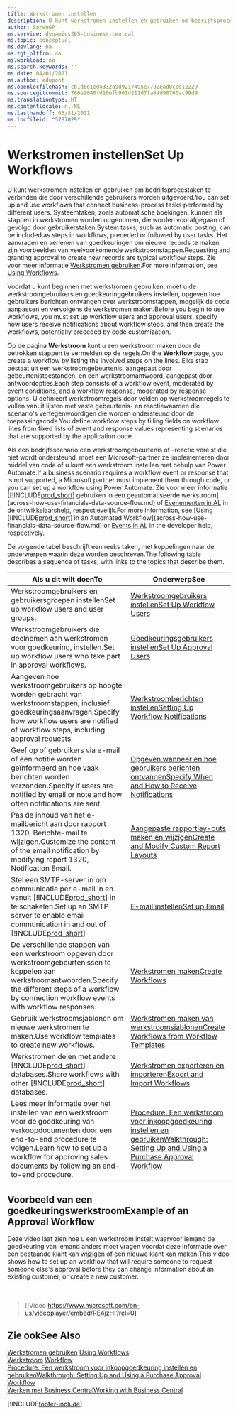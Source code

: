 ```yaml
---
title: Werkstromen instellen
description: U kunt werkstromen instellen en gebruiken om bedrijfsprocestaken te verbinden die door verschillende gebruikers worden uitgevoerd. Lees meer over de verschillende stappen die u moet nemen.
author: SorenGP
ms.service: dynamics365-business-central
ms.topic: conceptual
ms.devlang: na
ms.tgt_pltfrm: na
ms.workload: na
ms.search.keywords: ''
ms.date: 04/01/2021
ms.author: edupont
ms.openlocfilehash: cb1d6d1ed4332a9d9217495e7792ead0ccd12229
ms.sourcegitcommit: 766e2840fd16efb901d211d7fa64d96766ac99d9
ms.translationtype: HT
ms.contentlocale: nl-NL
ms.lasthandoff: 03/31/2021
ms.locfileid: "5787029"
---
```

# <a name="set-up-workflows"></a><span data-ttu-id="fc5ed-104">Werkstromen instellen</span><span class="sxs-lookup"><span data-stu-id="fc5ed-104">Set Up Workflows</span></span>

<span data-ttu-id="fc5ed-105">U kunt werkstromen instellen en gebruiken om bedrijfsprocestaken te verbinden die door verschillende gebruikers worden uitgevoerd.</span><span class="sxs-lookup"><span data-stu-id="fc5ed-105">You can set up and use workflows that connect business-process tasks performed by different users.</span></span> <span data-ttu-id="fc5ed-106">Systeemtaken, zoals automatische boekingen, kunnen als stappen in werkstromen worden opgenomen, die worden voorafgegaan of gevolgd door gebruikerstaken.</span><span class="sxs-lookup"><span data-stu-id="fc5ed-106">System tasks, such as automatic posting, can be included as steps in workflows, preceded or followed by user tasks.</span></span> <span data-ttu-id="fc5ed-107">Het aanvragen en verlenen van goedkeuringen om nieuwe records te maken, zijn voorbeelden van veelvoorkomende werkstroomstappen.</span><span class="sxs-lookup"><span data-stu-id="fc5ed-107">Requesting and granting approval to create new records are typical workflow steps.</span></span> <span data-ttu-id="fc5ed-108">Zie voor meer informatie [Werkstromen gebruiken](across-use-workflows.md).</span><span class="sxs-lookup"><span data-stu-id="fc5ed-108">For more information, see [Using Workflows](across-use-workflows.md).</span></span>  

 <span data-ttu-id="fc5ed-109">Voordat u kunt beginnen met werkstromen gebruiken, moet u de werkstroomgebruikers en goedkeuringgebruikers instellen, opgeven hoe gebruikers berichten ontvangen over werkstroomstappen, mogelijk de code aanpassen en vervolgens de werkstromen maken.</span><span class="sxs-lookup"><span data-stu-id="fc5ed-109">Before you begin to use workflows, you must set up workflow users and approval users, specify how users receive notifications about workflow steps, and then create the workflows, potentially preceded by code customization.</span></span>  

 <span data-ttu-id="fc5ed-110">Op de pagina **Werkstroom** kunt u een werkstroom maken door de betrokken stappen te vermelden op de regels.</span><span class="sxs-lookup"><span data-stu-id="fc5ed-110">On the **Workflow** page, you create a workflow by listing the involved steps on the lines.</span></span> <span data-ttu-id="fc5ed-111">Elke stap bestaat uit een werkstroomgebeurtenis, aangepast door gebeurtenistoestanden, en een werkstroomantwoord, aangepast door antwoordopties.</span><span class="sxs-lookup"><span data-stu-id="fc5ed-111">Each step consists of a workflow event, moderated by event conditions, and a workflow response, moderated by response options.</span></span> <span data-ttu-id="fc5ed-112">U definieert werkstroomregels door velden op werkstroomregels te vullen vanuit lijsten met vaste gebeurtenis- en reactiewaarden die scenario's vertegenwoordigen die worden ondersteund door de toepassingscode.</span><span class="sxs-lookup"><span data-stu-id="fc5ed-112">You define workflow steps by filling fields on workflow lines from fixed lists of event and response values representing scenarios that are supported by the application code.</span></span>  

 <span data-ttu-id="fc5ed-113">Als een bedrijfsscenario een werkstroomgebeurtenis of -reactie vereist die niet wordt ondersteund, moet een Microsoft-partner ze implementeren door middel van code of u kunt een werkstroom instellen met behulp van Power Automate.</span><span class="sxs-lookup"><span data-stu-id="fc5ed-113">If a business scenario requires a workflow event or response that is not supported, a Microsoft partner must implement them through code, or you can set up a workflow using Power Automate.</span></span> <span data-ttu-id="fc5ed-114">Zie voor meer informatie [[!INCLUDE[prod_short](includes/prod_short.md)] gebruiken in een geautomatiseerde werkstroom](across-how-use-financials-data-source-flow.md) of [Evenementen in AL](/dynamics365/business-central/dev-itpro/developer/devenv-events-in-al) in de ontwikkelaarshelp, respectievelijk.</span><span class="sxs-lookup"><span data-stu-id="fc5ed-114">For more information, see [Using [!INCLUDE[prod_short](includes/prod_short.md)] in an Automated Workflow](across-how-use-financials-data-source-flow.md) or [Events in AL](/dynamics365/business-central/dev-itpro/developer/devenv-events-in-al) in the developer help, respectively.</span></span>

 <span data-ttu-id="fc5ed-115">De volgende tabel beschrijft een reeks taken, met koppelingen naar de onderwerpen waarin deze worden beschreven.</span><span class="sxs-lookup"><span data-stu-id="fc5ed-115">The following table describes a sequence of tasks, with links to the topics that describe them.</span></span>  

|<span data-ttu-id="fc5ed-116">**Als u dit wilt doen**</span><span class="sxs-lookup"><span data-stu-id="fc5ed-116">**To**</span></span>|<span data-ttu-id="fc5ed-117">**Onderwerp**</span><span class="sxs-lookup"><span data-stu-id="fc5ed-117">**See**</span></span>|  
|------------|-------------|  
|<span data-ttu-id="fc5ed-118">Werkstroomgebruikers en gebruikersgroepen instellen</span><span class="sxs-lookup"><span data-stu-id="fc5ed-118">Set up workflow users and user groups.</span></span>|[<span data-ttu-id="fc5ed-119">Werkstroomgebruikers instellen</span><span class="sxs-lookup"><span data-stu-id="fc5ed-119">Set Up Workflow Users</span></span>](across-how-to-set-up-workflow-users.md)|  
|<span data-ttu-id="fc5ed-120">Werkstroomgebruikers die deelnemen aan werkstromen voor goedkeuring, instellen.</span><span class="sxs-lookup"><span data-stu-id="fc5ed-120">Set up workflow users who take part in approval workflows.</span></span>|[<span data-ttu-id="fc5ed-121">Goedkeuringsgebruikers instellen</span><span class="sxs-lookup"><span data-stu-id="fc5ed-121">Set Up Approval Users</span></span>](across-how-to-set-up-approval-users.md)|  
|<span data-ttu-id="fc5ed-122">Aangeven hoe werkstroomgebruikers op hoogte worden gebracht van werkstroomstappen, inclusief goedkeuringsaanvragen.</span><span class="sxs-lookup"><span data-stu-id="fc5ed-122">Specify how workflow users are notified of workflow steps, including approval requests.</span></span>|[<span data-ttu-id="fc5ed-123">Werkstroomberichten instellen</span><span class="sxs-lookup"><span data-stu-id="fc5ed-123">Setting Up Workflow Notifications</span></span>](across-setting-up-workflow-notifications.md)|  
|<span data-ttu-id="fc5ed-124">Geef op of gebruikers via e-mail of een notitie worden geïnformeerd en hoe vaak berichten worden verzonden.</span><span class="sxs-lookup"><span data-stu-id="fc5ed-124">Specify if users are notified by email or note and how often notifications are sent.</span></span>|[<span data-ttu-id="fc5ed-125">Opgeven wanneer en hoe gebruikers berichten ontvangen</span><span class="sxs-lookup"><span data-stu-id="fc5ed-125">Specify When and How to Receive Notifications</span></span>](across-how-to-specify-when-and-how-to-receive-notifications.md)|  
|<span data-ttu-id="fc5ed-126">Pas de inhoud van het e-mailbericht aan door rapport 1320, Berichte-mail te wijzigen.</span><span class="sxs-lookup"><span data-stu-id="fc5ed-126">Customize the content of the email notification by modifying report 1320, Notification Email.</span></span>|[<span data-ttu-id="fc5ed-127">Aangepaste rapportlay-outs maken en wijzigen</span><span class="sxs-lookup"><span data-stu-id="fc5ed-127">Create and Modify Custom Report Layouts</span></span>](ui-how-create-custom-report-layout.md)|  
|<span data-ttu-id="fc5ed-128">Stel een SMTP-server in om communicatie per e-mail in en vanuit [!INCLUDE[prod_short](includes/prod_short.md)] in te schakelen.</span><span class="sxs-lookup"><span data-stu-id="fc5ed-128">Set up an SMTP server to enable email communication in and out of [!INCLUDE[prod_short](includes/prod_short.md)]</span></span>|[<span data-ttu-id="fc5ed-129">E-mail instellen</span><span class="sxs-lookup"><span data-stu-id="fc5ed-129">Set up Email</span></span>](admin-how-setup-email.md)|
|<span data-ttu-id="fc5ed-130">De verschillende stappen van een werkstroom opgeven door werkstroomgebeurtenissen te koppelen aan werkstroomantwoorden.</span><span class="sxs-lookup"><span data-stu-id="fc5ed-130">Specify the different steps of a workflow by connection workflow events with workflow responses.</span></span>|[<span data-ttu-id="fc5ed-131">Werkstromen maken</span><span class="sxs-lookup"><span data-stu-id="fc5ed-131">Create Workflows</span></span>](across-how-to-create-workflows.md)|  
|<span data-ttu-id="fc5ed-132">Gebruik werkstroomsjablonen om nieuwe werkstromen te maken.</span><span class="sxs-lookup"><span data-stu-id="fc5ed-132">Use workflow templates to create new workflows.</span></span>|[<span data-ttu-id="fc5ed-133">Werkstromen maken van werkstroomsjablonen</span><span class="sxs-lookup"><span data-stu-id="fc5ed-133">Create Workflows from Workflow Templates</span></span>](across-how-to-create-workflows-from-workflow-templates.md)|  
|<span data-ttu-id="fc5ed-134">Werkstromen delen met andere [!INCLUDE[prod_short](includes/prod_short.md)]-databases.</span><span class="sxs-lookup"><span data-stu-id="fc5ed-134">Share workflows with other [!INCLUDE[prod_short](includes/prod_short.md)] databases.</span></span>|[<span data-ttu-id="fc5ed-135">Werkstromen exporteren en importeren</span><span class="sxs-lookup"><span data-stu-id="fc5ed-135">Export and Import Workflows</span></span>](across-how-to-export-and-import-workflows.md)|  
|<span data-ttu-id="fc5ed-136">Lees meer informatie over het instellen van een werkstroom voor de goedkeuring van verkoopdocumenten door een end-to-end procedure te volgen.</span><span class="sxs-lookup"><span data-stu-id="fc5ed-136">Learn how to set up a workflow for approving sales documents by following an end-to-end procedure.</span></span>|[<span data-ttu-id="fc5ed-137">Procedure: Een werkstroom voor inkoopgoedkeuring instellen en gebruiken</span><span class="sxs-lookup"><span data-stu-id="fc5ed-137">Walkthrough: Setting Up and Using a Purchase Approval Workflow</span></span>](walkthrough-setting-up-and-using-a-purchase-approval-workflow.md)|  

## <a name="example-of-an-approval-workflow"></a><span data-ttu-id="fc5ed-138">Voorbeeld van een goedkeuringswerkstroom</span><span class="sxs-lookup"><span data-stu-id="fc5ed-138">Example of an Approval Workflow</span></span>
<span data-ttu-id="fc5ed-139">Deze video laat zien hoe u een werkstroom instelt waarvoor iemand de goedkeuring van iemand anders moet vragen voordat deze informatie over een bestaande klant kan wijzigen of een nieuwe klant kan maken.</span><span class="sxs-lookup"><span data-stu-id="fc5ed-139">This video shows how to set up an workflow that will require someone to request someone else's approval before they can change information about an existing customer, or create a new customer.</span></span>  
<br><br>  

> [!Video https://www.microsoft.com/en-us/videoplayer/embed/RE4jzHI?rel=0]

## <a name="see-also"></a><span data-ttu-id="fc5ed-140">Zie ook</span><span class="sxs-lookup"><span data-stu-id="fc5ed-140">See Also</span></span>  
 <span data-ttu-id="fc5ed-141">[Werkstromen gebruiken](across-use-workflows.md) </span><span class="sxs-lookup"><span data-stu-id="fc5ed-141">[Using Workflows](across-use-workflows.md) </span></span>  
 <span data-ttu-id="fc5ed-142">[Werkstroom](across-workflow.md) </span><span class="sxs-lookup"><span data-stu-id="fc5ed-142">[Workflow](across-workflow.md) </span></span>  
 [<span data-ttu-id="fc5ed-143">Procedure: Een werkstroom voor inkoopgoedkeuring instellen en gebruiken</span><span class="sxs-lookup"><span data-stu-id="fc5ed-143">Walkthrough: Setting Up and Using a Purchase Approval Workflow</span></span>](walkthrough-setting-up-and-using-a-purchase-approval-workflow.md)  
 [<span data-ttu-id="fc5ed-144">Werken met Business Central</span><span class="sxs-lookup"><span data-stu-id="fc5ed-144">Working with Business Central</span></span>](ui-work-product.md)


[!INCLUDE[footer-include](includes/footer-banner.md)]